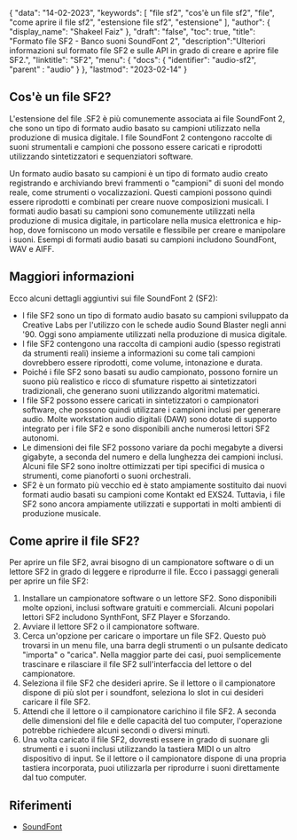 {
"data": "14-02-2023",
  "keywords": [
"file sf2",
"cos'è un file sf2",
"file",
"come aprire il file sf2",
"estensione file sf2",
"estensione"
],
  "author": {
"display_name": "Shakeel Faiz"
},
"draft": "false",
"toc": true,
"title": "Formato file SF2 - Banco suoni SoundFont 2",
  "description":"Ulteriori informazioni sul formato file SF2 e sulle API in grado di creare e aprire file SF2.",
"linktitle": "SF2",
  "menu": {
    "docs": {
      "identifier": "audio-sf2",
"parent" : "audio"
}
},
"lastmod": "2023-02-14"
}

## Cos'è un file SF2?

L'estensione del file .SF2 è più comunemente associata ai file SoundFont 2, che sono un tipo di formato audio basato su campioni utilizzato nella produzione di musica digitale. I file SoundFont 2 contengono raccolte di suoni strumentali e campioni che possono essere caricati e riprodotti utilizzando sintetizzatori e sequenziatori software.

Un formato audio basato su campioni è un tipo di formato audio creato registrando e archiviando brevi frammenti o "campioni" di suoni del mondo reale, come strumenti o vocalizzazioni. Questi campioni possono quindi essere riprodotti e combinati per creare nuove composizioni musicali. I formati audio basati su campioni sono comunemente utilizzati nella produzione di musica digitale, in particolare nella musica elettronica e hip-hop, dove forniscono un modo versatile e flessibile per creare e manipolare i suoni. Esempi di formati audio basati su campioni includono SoundFont, WAV e AIFF.

## Maggiori informazioni

Ecco alcuni dettagli aggiuntivi sui file SoundFont 2 (SF2):

- I file SF2 sono un tipo di formato audio basato su campioni sviluppato da Creative Labs per l'utilizzo con le schede audio Sound Blaster negli anni '90. Oggi sono ampiamente utilizzati nella produzione di musica digitale.
- I file SF2 contengono una raccolta di campioni audio (spesso registrati da strumenti reali) insieme a informazioni su come tali campioni dovrebbero essere riprodotti, come volume, intonazione e durata.
- Poiché i file SF2 sono basati su audio campionato, possono fornire un suono più realistico e ricco di sfumature rispetto ai sintetizzatori tradizionali, che generano suoni utilizzando algoritmi matematici.
- I file SF2 possono essere caricati in sintetizzatori o campionatori software, che possono quindi utilizzare i campioni inclusi per generare audio. Molte workstation audio digitali (DAW) sono dotate di supporto integrato per i file SF2 e sono disponibili anche numerosi lettori SF2 autonomi.
- Le dimensioni dei file SF2 possono variare da pochi megabyte a diversi gigabyte, a seconda del numero e della lunghezza dei campioni inclusi. Alcuni file SF2 sono inoltre ottimizzati per tipi specifici di musica o strumenti, come pianoforti o suoni orchestrali.
- SF2 è un formato più vecchio ed è stato ampiamente sostituito dai nuovi formati audio basati su campioni come Kontakt ed EXS24. Tuttavia, i file SF2 sono ancora ampiamente utilizzati e supportati in molti ambienti di produzione musicale.

## Come aprire il file SF2?

Per aprire un file SF2, avrai bisogno di un campionatore software o di un lettore SF2 in grado di leggere e riprodurre il file. Ecco i passaggi generali per aprire un file SF2:

1. Installare un campionatore software o un lettore SF2. Sono disponibili molte opzioni, inclusi software gratuiti e commerciali. Alcuni popolari lettori SF2 includono SynthFont, SFZ Player e Sforzando.
2. Avviare il lettore SF2 o il campionatore software.
3. Cerca un'opzione per caricare o importare un file SF2. Questo può trovarsi in un menu file, una barra degli strumenti o un pulsante dedicato "importa" o "carica". Nella maggior parte dei casi, puoi semplicemente trascinare e rilasciare il file SF2 sull'interfaccia del lettore o del campionatore.
4. Seleziona il file SF2 che desideri aprire. Se il lettore o il campionatore dispone di più slot per i soundfont, seleziona lo slot in cui desideri caricare il file SF2.
5. Attendi che il lettore o il campionatore carichino il file SF2. A seconda delle dimensioni del file e delle capacità del tuo computer, l'operazione potrebbe richiedere alcuni secondi o diversi minuti.
6. Una volta caricato il file SF2, dovresti essere in grado di suonare gli strumenti e i suoni inclusi utilizzando la tastiera MIDI o un altro dispositivo di input. Se il lettore o il campionatore dispone di una propria tastiera incorporata, puoi utilizzarla per riprodurre i suoni direttamente dal tuo computer.

## Riferimenti
* [SoundFont](https://en.wikipedia.org/wiki/SoundFont)

